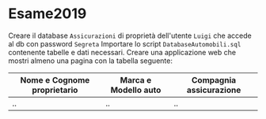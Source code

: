 # Esame2019

Creare il database `Assicurazioni` di proprietà dell'utente `Luigi` che accede al db con password `Segreta`
Importare lo script `DatabaseAutomobili.sql` contenente tabelle e dati necessari.
Creare una applicazione web che mostri almeno una pagina con la tabella seguente:


| Nome e Cognome proprietario | Marca e Modello auto | Compagnia assicurazione |
| ------ | ------ | ------ |
| .. | .. | .. |

